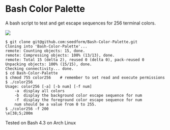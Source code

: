 # Bash Color Palette
A bash script to test and get escape sequences for 256 terminal colors.

![](https://raw.githubusercontent.com/seedform/color256/master/20160221144140.png)

```
$ git clone git@github.com:seedform/Bash-Color-Palette.git
Cloning into 'Bash-Color-Palette'...
remote: Counting objects: 15, done.
remote: Compressing objects: 100% (13/13), done.
remote: Total 15 (delta 2), reused 0 (delta 0), pack-reused 0
Unpacking objects: 100% (15/15), done.
Checking connectivity... done.
$ cd Bash-Color-Palette
$ chmod 755 color256    # remember to set read and execute permissions
$ ./color256
Usage: color256 [-a] [-b num] [-f num]
    -a  display all colors
    -b  display the background color escape sequence for num
    -f  display the foreground color escape sequence for num
    num should be a value from 0 to 255.
$ ./color256 -f 200
\e[38;5;200m
```

Tested on Bash 4.3 on Arch Linux
